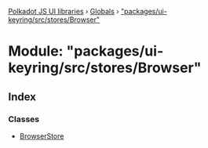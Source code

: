 [Polkadot JS UI libraries](../README.md) › [Globals](../globals.md) › ["packages/ui-keyring/src/stores/Browser"](_packages_ui_keyring_src_stores_browser_.md)

# Module: "packages/ui-keyring/src/stores/Browser"

## Index

### Classes

* [BrowserStore](../classes/_packages_ui_keyring_src_stores_browser_.browserstore.md)
